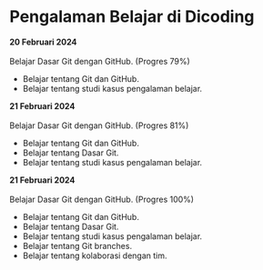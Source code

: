 # Pengalaman Belajar di Dicoding

**20 Februari 2024**<br>  
Belajar Dasar Git dengan GitHub. (Progres 79%)
* Belajar tentang Git dan GitHub.
* Belajar tentang studi kasus pengalaman belajar.

**21 Februari 2024**<br>  
Belajar Dasar Git dengan GitHub. (Progres 81%)
* Belajar tentang Git dan GitHub.
* Belajar tentang Dasar Git.
* Belajar tentang studi kasus pengalaman belajar.

**21 Februari 2024**<br>  
Belajar Dasar Git dengan GitHub. (Progres 100%)
* Belajar tentang Git dan GitHub.
* Belajar tentang Dasar Git.
* Belajar tentang studi kasus pengalaman belajar.
* Belajar tentang Git branches.
* Belajar tentang kolaborasi dengan tim.
